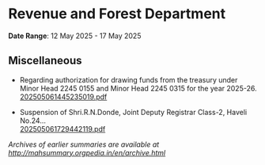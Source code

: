 # Revenue and Forest Department

**Date Range**: 12 May 2025 - 17 May 2025


## Miscellaneous
- Regarding authorization for drawing funds from the treasury under Minor Head 2245 0155 and Minor Head 2245 0315 for the year 2025-26.\
  [202505061445235019.pdf](https://gr.maharashtra.gov.in/Site/Upload/Government%20Resolutions/English/202505061445235019.pdf)

- Suspension of Shri.R.N.Donde, Joint Deputy Registrar Class-2, Haveli No.24...\
  [202505061729442119.pdf](https://gr.maharashtra.gov.in/Site/Upload/Government%20Resolutions/English/202505061729442119.pdf)


*Archives of earlier summaries are available at http://mahsummary.orgpedia.in/en/archive.html*